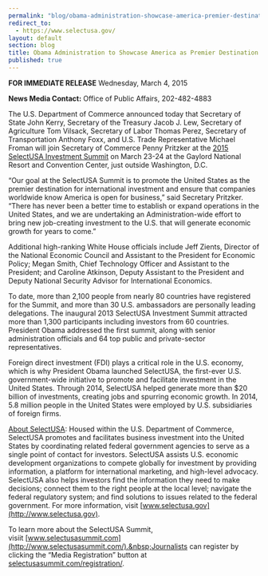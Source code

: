 ```yaml
---
permalink: "blog/obama-administration-showcase-america-premier-destination-investors.html"
redirect_to:
  - https://www.selectusa.gov/
layout: default
section: blog
title: Obama Administration to Showcase America as Premier Destination for Investors at Investment Summit
published: true
---
```

**FOR IMMEDIATE RELEASE**
Wednesday, March 4, 2015

**News Media Contact:**
Office of Public Affairs, 202-482-4883

The U.S. Department of
Commerce announced today that Secretary of State John Kerry, Secretary of the
Treasury Jacob J. Lew, Secretary of Agriculture Tom Vilsack, Secretary of Labor
Thomas Perez, Secretary of Transportation Anthony Foxx, and U.S. Trade
Representative Michael Froman will join Secretary of Commerce Penny Pritzker at
the [2015
SelectUSA Investment Summit](http://www.selectusasummit.com/) on March 23-24 at the Gaylord National
Resort and Convention Center, just outside Washington, D.C.&nbsp;

“Our goal at the SelectUSA Summit is to
promote the United States as the premier destination for international
investment and ensure that companies worldwide know America is open for
business,” said Secretary Pritzker. “There has never been a better time to
establish or expand operations in the United States, and we are undertaking an
Administration-wide effort to bring new job-creating investment to the U.S.
that will generate economic growth for years to come.”

Additional
high-ranking White House officials include Jeff Zients, Director of the
National Economic Council and Assistant to the President for Economic Policy;
Megan Smith, Chief Technology Officer and Assistant to the President; and
Caroline Atkinson, Deputy Assistant to the President and Deputy National
Security Advisor for International Economics.&nbsp;

To
date, more than 2,100 people from nearly 80 countries have registered for the
Summit, and more than 30 U.S. ambassadors are personally leading delegations.
The inaugural 2013 SelectUSA Investment Summit attracted more than 1,300
participants including investors from 60 countries. President Obama addressed
the first summit, along with senior administration officials and 64 top public
and private-sector representatives.&nbsp;

Foreign direct investment (FDI) plays a
critical role in the U.S. economy, which is why President Obama launched
SelectUSA, the first-ever U.S. government-wide initiative to promote and
facilitate investment in the United States.&nbsp;Through 2014, SelectUSA helped
generate more than $20 billion&nbsp;of investments, creating jobs and spurring
economic growth. In 2014, 5.8 million people in the United States were employed
by U.S. subsidiaries of foreign firms.&nbsp;

[About
SelectUSA](http://selectusa.commerce.gov/#_blank):
Housed within the U.S. Department of Commerce, SelectUSA promotes and
facilitates business investment into the United States by coordinating related
federal government agencies to serve as a single point of contact for
investors. SelectUSA assists U.S. economic development organizations to compete
globally for investment by providing information, a platform for international
marketing, and high-level advocacy. SelectUSA also helps investors find the
information they need to make decisions; connect them to the right people at
the local level; navigate the federal regulatory system; and find solutions to
issues related to the federal government. For more information, visit [www.selectusa.gov](http://www.selectusa.gov).&nbsp;

To
learn more about the SelectUSA Summit, visiit&nbsp;[www.selectusasummit.com](http://www.selectusasummit.com/).&nbsp;Journalists
can register by clicking the “Media Registration” button at [selectusasummit.com/registration/](http://selectusasummit.com/registration/).&nbsp;
  